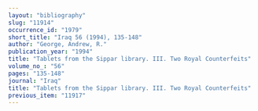 ```yaml
---
layout: "bibliography"
slug: "11914"
occurrence_id: "1979"
short_title: "Iraq 56 (1994), 135-148"
author: "George, Andrew, R."
publication_year: "1994"
title: "Tablets from the Sippar library. III. Two Royal Counterfeits"
volume_no_: "56"
pages: "135-148"
journal: "Iraq"
title: "Tablets from the Sippar library. III. Two Royal Counterfeits"
previous_item: "11917"
---
```

